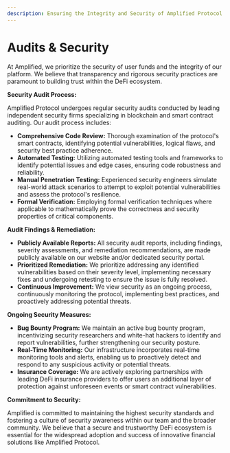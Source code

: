 ```yaml
---
description: Ensuring the Integrity and Security of Amplified Protocol
---
```


# Audits & Security

At Amplified, we prioritize the security of user funds and the integrity of our platform. We believe that transparency and rigorous security practices are paramount to building trust within the DeFi ecosystem.

**Security Audit Process:**

Amplified Protocol undergoes regular security audits conducted by leading independent security firms specializing in blockchain and smart contract auditing. Our audit process includes:

* **Comprehensive Code Review:** Thorough examination of the protocol's smart contracts, identifying potential vulnerabilities, logical flaws, and security best practice adherence.
* **Automated Testing:** Utilizing automated testing tools and frameworks to identify potential issues and edge cases, ensuring code robustness and reliability.
* **Manual Penetration Testing:** Experienced security engineers simulate real-world attack scenarios to attempt to exploit potential vulnerabilities and assess the protocol's resilience.
* **Formal Verification:** Employing formal verification techniques where applicable to mathematically prove the correctness and security properties of critical components.

**Audit Findings & Remediation:**

* **Publicly Available Reports:** All security audit reports, including findings, severity assessments, and remediation recommendations, are made publicly available on our website and/or dedicated security portal.
* **Prioritized Remediation:** We prioritize addressing any identified vulnerabilities based on their severity level, implementing necessary fixes and undergoing retesting to ensure the issue is fully resolved.
* **Continuous Improvement:** We view security as an ongoing process, continuously monitoring the protocol, implementing best practices, and proactively addressing potential threats.

**Ongoing Security Measures:**

* **Bug Bounty Program:** We maintain an active bug bounty program, incentivizing security researchers and white-hat hackers to identify and report vulnerabilities, further strengthening our security posture.
* **Real-Time Monitoring:** Our infrastructure incorporates real-time monitoring tools and alerts, enabling us to proactively detect and respond to any suspicious activity or potential threats.
* **Insurance Coverage:** We are actively exploring partnerships with leading DeFi insurance providers to offer users an additional layer of protection against unforeseen events or smart contract vulnerabilities.

**Commitment to Security:**

Amplified is committed to maintaining the highest security standards and fostering a culture of security awareness within our team and the broader community. We believe that a secure and trustworthy DeFi ecosystem is essential for the widespread adoption and success of innovative financial solutions like Amplified Protocol.
